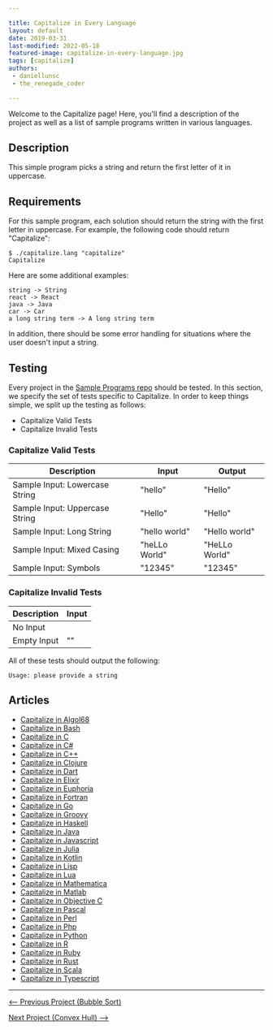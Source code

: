 ```yaml
---

title: Capitalize in Every Language
layout: default
date: 2019-03-31
last-modified: 2022-05-18
featured-image: capitalize-in-every-language.jpg
tags: [capitalize]
authors: 
 - daniellunsc
 - the_renegade_coder

---
```


Welcome to the Capitalize page! Here, you'll find a description of the project as well as a list of sample programs written in various languages.

## Description

This simple program picks a string and return the first letter of it in uppercase.


## Requirements

For this sample program, each solution should return the string with the first letter in uppercase.
For example, the following code should return "Capitalize":

```console
$ ./capitalize.lang "capitalize"
Capitalize
```

Here are some additional examples:

```
string -> String
react -> React
java -> Java
car -> Car
a long string term -> A long string term
```

In addition, there should be some error handling for situations where the user
doesn't input a string.


## Testing

Every project in the [Sample Programs repo](https://github.com/TheRenegadeCoder/sample-programs) should be tested.
In this section, we specify the set of tests specific to Capitalize.
In order to keep things simple, we split up the testing as follows:

- Capitalize Valid Tests
- Capitalize Invalid Tests

### Capitalize Valid Tests

| Description | Input | Output |
| ----------- | ----- | ------ |
| Sample Input: Lowercase String | "hello" | "Hello" |
| Sample Input: Uppercase String | "Hello" | "Hello" |
| Sample Input: Long String | "hello world" | "Hello world" |
| Sample Input: Mixed Casing | "heLLo World" | "HeLLo World" |
| Sample Input: Symbols | "12345" | "12345" |

### Capitalize Invalid Tests

| Description | Input |
| ----------- | ----- |
| No Input |  |
| Empty Input | "" |

All of these tests should output the following:

```
Usage: please provide a string
```


## Articles

- [Capitalize in Algol68](https://sampleprograms.io/projects/capitalize/algol68)
- [Capitalize in Bash](https://sampleprograms.io/projects/capitalize/bash)
- [Capitalize in C](https://sampleprograms.io/projects/capitalize/c)
- [Capitalize in C#](https://sampleprograms.io/projects/capitalize/c-sharp)
- [Capitalize in C++](https://sampleprograms.io/projects/capitalize/c-plus-plus)
- [Capitalize in Clojure](https://sampleprograms.io/projects/capitalize/clojure)
- [Capitalize in Dart](https://sampleprograms.io/projects/capitalize/dart)
- [Capitalize in Elixir](https://sampleprograms.io/projects/capitalize/elixir)
- [Capitalize in Euphoria](https://sampleprograms.io/projects/capitalize/euphoria)
- [Capitalize in Fortran](https://sampleprograms.io/projects/capitalize/fortran)
- [Capitalize in Go](https://sampleprograms.io/projects/capitalize/go)
- [Capitalize in Groovy](https://sampleprograms.io/projects/capitalize/groovy)
- [Capitalize in Haskell](https://sampleprograms.io/projects/capitalize/haskell)
- [Capitalize in Java](https://sampleprograms.io/projects/capitalize/java)
- [Capitalize in Javascript](https://sampleprograms.io/projects/capitalize/javascript)
- [Capitalize in Julia](https://sampleprograms.io/projects/capitalize/julia)
- [Capitalize in Kotlin](https://sampleprograms.io/projects/capitalize/kotlin)
- [Capitalize in Lisp](https://sampleprograms.io/projects/capitalize/lisp)
- [Capitalize in Lua](https://sampleprograms.io/projects/capitalize/lua)
- [Capitalize in Mathematica](https://sampleprograms.io/projects/capitalize/mathematica)
- [Capitalize in Matlab](https://sampleprograms.io/projects/capitalize/matlab)
- [Capitalize in Objective C](https://sampleprograms.io/projects/capitalize/objective-c)
- [Capitalize in Pascal](https://sampleprograms.io/projects/capitalize/pascal)
- [Capitalize in Perl](https://sampleprograms.io/projects/capitalize/perl)
- [Capitalize in Php](https://sampleprograms.io/projects/capitalize/php)
- [Capitalize in Python](https://sampleprograms.io/projects/capitalize/python)
- [Capitalize in R](https://sampleprograms.io/projects/capitalize/r)
- [Capitalize in Ruby](https://sampleprograms.io/projects/capitalize/ruby)
- [Capitalize in Rust](https://sampleprograms.io/projects/capitalize/rust)
- [Capitalize in Scala](https://sampleprograms.io/projects/capitalize/scala)
- [Capitalize in Typescript](https://sampleprograms.io/projects/capitalize/typescript)

---

<nav class="project-nav">

<div id="prev" markdown="1">

[<-- Previous Project (Bubble Sort)](https://sampleprograms.io/projects/bubble-sort)

</div>

<div id="next" markdown="1">

[Next Project (Convex Hull) -->](https://sampleprograms.io/projects/convex-hull)

</div>

</nav>